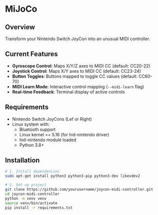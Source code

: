 # MiJoCo

## Overview
Transform your Nintendo Switch JoyCon into an unusual MIDI controller.

## Current Features
- **Gyroscope Control**: Maps X/Y/Z axes to MIDI CC (default: CC20-22)
- **Joystick Control**: Maps X/Y axes to MIDI CC (default: CC23-24)
- **Button Toggles**: Buttons mapped to toggle CC values (default: CC60-70)
- **MIDI Learn Mode**: Interactive control mapping (`--midi-learn` flag)
- **Real-time Feedback**: Terminal display of active controls

## Requirements
- Nintendo Switch JoyCons (Lef or Right)
- Linux system with:
  - Bluetooth support
  - Linux kernel >= 5.16 (for hid-nintendo driver)
  - hid-nintendo module loaded
  - Python 3.8+

## Installation
```bash
# 1. Install dependencies
sudo apt-get install python3 python3-pip python3-dev libevdev2

# 2. Set up project
git clone https://github.com/yourusername/joycon-midi-controller.git
cd joycon-midi-controller
python -m venv venv
source venv/bin/activate
pip install -r requirements.txt
